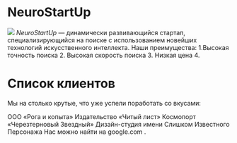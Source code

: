 # NeuroStartUp
![](https://netology-code.github.io/git-homeworks/introduction/assets/logo.png)
*NeuroStartUp* — динамически развивающийся стартап, специализирующийся на поиске с использованием новейших технологий искусственного интеллекта.
Наши преимущества:
1.Высокая точность поиска
2. Высокая скорость поиска
3. Низкая цена
4. 
# Список клиентов
Мы на столько крутые, что уже успели поработать со вкусами:

ООО «Рога и копыта»
Издательство «Читый лист»
Космопорт «Черезтерновый Звездный»
Дизайн-студия имени Слишком Известного Персонажа
Нас можно найти на google.com .